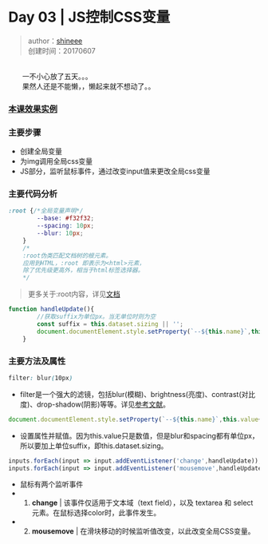 # Day 03 | JS控制CSS变量
>author：[shineee](https://github.com/orangeshinee) \
>创建时间：20170607

<br>
　　一不小心放了五天。。。<br>
　　果然人还是不能懒，，懒起来就不想动了。。

### [本课效果实例](https://blog.shineee.win/JavaScript30-Challenge/03%20-%20CSS%20Variables/index-shine.html)

### 主要步骤
- 创建全局变量
- 为img调用全局css变量
- JS部分，监听鼠标事件，通过改变input值来更改全局css变量

### 主要代码分析
```css
:root {/*全局变量声明*/
        --base: #f32f32;
        --spacing: 10px;
        --blur: 10px;
    }
    /*
    :root伪类匹配文档树的根元素。
    应用到HTML，:root 即表示为<html>元素，
    除了优先级更高外，相当于html标签选择器。
    */
```
> 更多关于:root内容，详见[文档](https://developer.mozilla.org/zh-CN/docs/Web/CSS/:root)


```javascript
function handleUpdate(){
        //获取suffix为单位px。当无单位时则为空
        const suffix = this.dataset.sizing || '';
        document.documentElement.style.setProperty(`--${this.name}`,this.value+suffix);
    }
```

### 主要方法及属性
```css
filter: blur(10px)
```
- filter是一个强大的滤镜，包括blur(模糊)、brightness(亮度)、contrast(对比度)、drop-shadow(阴影)等等。详见[参考文献](https://developer.mozilla.org/zh-CN/docs/Web/CSS/filter)。


```javascript
document.documentElement.style.setProperty(`--${this.name}`,this.value+suffix);
```
- 设置属性并赋值。因为this.value只是数值，但是blur和spacing都有单位px，所以要加上单位suffix，即this.dataset.sizing。
```javascript
inputs.forEach(input => input.addEventListener('change',handleUpdate));
inputs.forEach(input => input.addEventListener('mousemove',handleUpdate));
```
- 鼠标有两个监听事件
- 1. <b>change</b> | 该事件仅适用于文本域（text field），以及 textarea 和 select 元素。在鼠标选择color时，此事件发生。
- 2. <b>mousemove</b> | 在滑块移动的时候监听值改变，以此改变全局CSS变量。
